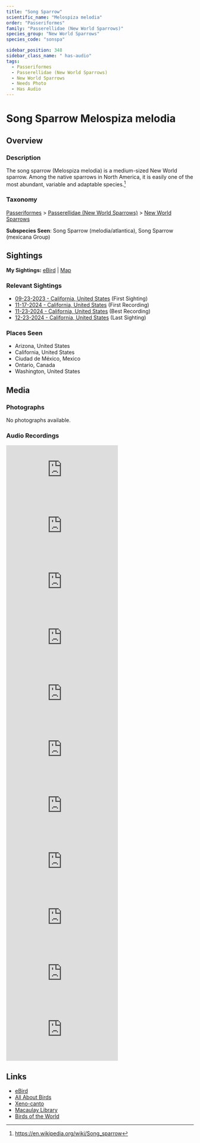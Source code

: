 ```yaml
---
title: "Song Sparrow"
scientific_name: "Melospiza melodia"
order: "Passeriformes"
family: "Passerellidae (New World Sparrows)"
species_group: "New World Sparrows"
species_code: "sonspa"

sidebar_position: 348
sidebar_class_name: " has-audio"
tags: 
  - Passeriformes
  - Passerellidae (New World Sparrows)
  - New World Sparrows
  - Needs Photo
  - Has Audio
---
```


# Song Sparrow <span className='sci_name'>Melospiza melodia</span>

## Overview

### Description
The song sparrow (Melospiza melodia) is a medium-sized New World sparrow. Among the native sparrows in North America, it is easily one of the most abundant, variable and adaptable species.[^1]

[^1]: https://en.wikipedia.org/wiki/Song_sparrow

### Taxonomy
[Passeriformes](/tags/passeriformes) > [Passerellidae (New World Sparrows)](/tags/passerellidae-new-world-sparrows) > [New World Sparrows](/tags/new-world-sparrows)

**Subspecies Seen**: Song Sparrow (melodia/atlantica), Song Sparrow (mexicana Group)


## Sightings

**My Sightings:** [eBird](https://ebird.org/lifelist?r=world&time=life&spp=sonspa) | [Map](/map?species_code=sonspa)

### Relevant Sightings

* [09-23-2023 - California, United States](https://ebird.org/checklist/S150584251) (First Sighting)
* [11-17-2024 - California, United States](https://ebird.org/checklist/S202811385) (First Recording)
* [11-23-2024 - California, United States](https://ebird.org/checklist/S203368565) (Best Recording)
* [12-23-2024 - California, United States](https://ebird.org/checklist/S206318000) (Last Sighting)

### Places Seen

* Arizona, United States
* California, United States
* Ciudad de México, Mexico
* Ontario, Canada
* Washington, United States



## Media
### Photographs
No photographs available.

### Audio Recordings
<iframe className="audio_iframe" src="https://macaulaylibrary.org/asset/626447800/embed" frameBorder="0" allowFullScreen></iframe>
<iframe className="audio_iframe" src="https://macaulaylibrary.org/asset/626618068/embed" frameBorder="0" allowFullScreen></iframe>
<iframe className="audio_iframe" src="https://macaulaylibrary.org/asset/626618074/embed" frameBorder="0" allowFullScreen></iframe>
<iframe className="audio_iframe" src="https://macaulaylibrary.org/asset/626617721/embed" frameBorder="0" allowFullScreen></iframe>
<iframe className="audio_iframe" src="https://macaulaylibrary.org/asset/626617722/embed" frameBorder="0" allowFullScreen></iframe>
<iframe className="audio_iframe" src="https://macaulaylibrary.org/asset/626617940/embed" frameBorder="0" allowFullScreen></iframe>
<iframe className="audio_iframe" src="https://macaulaylibrary.org/asset/626684724/embed" frameBorder="0" allowFullScreen></iframe>
<iframe className="audio_iframe" src="https://macaulaylibrary.org/asset/627593362/embed" frameBorder="0" allowFullScreen></iframe>
<iframe className="audio_iframe" src="https://macaulaylibrary.org/asset/627593378/embed" frameBorder="0" allowFullScreen></iframe>
<iframe className="audio_iframe" src="https://macaulaylibrary.org/asset/627593382/embed" frameBorder="0" allowFullScreen></iframe>
<iframe className="audio_iframe" src="https://macaulaylibrary.org/asset/627926528/embed" frameBorder="0" allowFullScreen></iframe>

## Links
* [eBird](https://ebird.org/species/sonspa) 
* [All About Birds](https://www.allaboutbirds.org/guide/sonspa) 
* [Xeno-canto](https://www.xeno-canto.org/species/melospiza-melodia) 
* [Macaulay Library](https://search.macaulaylibrary.org/catalog?taxonCode=sonspa&sort=rating_rank_desc)
* [Birds of the World](https://birdsoftheworld.org/bow/species/sonspa)

